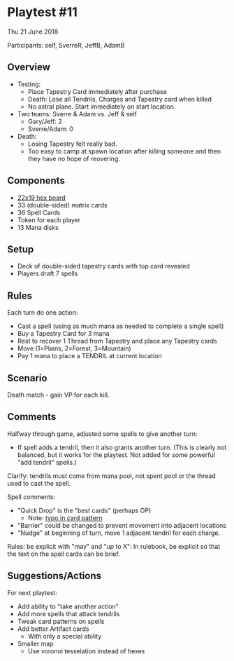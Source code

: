 # Playtest #11

Thu 21 June 2018

Participants: self, SverreR, JeffB, AdamB

## Overview

* Testing:
	* Place Tapestry Card immediately after purchase
	* Death: Lose all Tendrils, Charges and Tapestry card when killed
	* No astral plane. Start immediately on start location.
* Two teams: Sverre & Adam vs. Jeff & self
	* Gary/Jeff: 2
	* Sverre/Adam: 0
* Death:
	* Losing Tapestry felt really bad.
	* Too easy to camp at spawn location after killing someone and then they have no hope of reovering.

## Components

* [22x19 hex board](../img/playtest_5_map.jpg)
* 33 (double-sided) matrix cards
* 36 Spell Cards
* Token for each player
* 13 Mana disks

## Setup

* Deck of double-sided tapestry cards with top card revealed
* Players draft 7 spells

## Rules

Each turn do one action:

* Cast a spell (using as much mana as needed to complete a single spell)
* Buy a Tapestry Card for 3 mana
* Rest to recover 1 Thread from Tapestry and place any Tapestry cards
* Move (1=Plains, 2=Forest, 3=Mountain)
* Pay 1 mana to place a TENDRIL at current location

## Scenario

Death match - gain VP for each kill.

## Comments

Halfway through game, adjusted some spells to give another turn:

* If spell adds a tendril, then it also grants another turn. (This is clearly not balanced, but it works for the playtest. Not added for some powerful "add tendril" spells.)

Clarify: tendrils must come from mana pool, not spent pool or the thread used to cast the spell.

Spell comments:

* "Quick Drop" is the "best cards" (perhaps OP)
   * Note: [typo in card pattern](https://github.com/garykac/woven/commit/c0d3d28c9c9f629328521caf533ce28b65b1ac97)
* "Barrier" could be changed to prevent movement into adjacent locations
* "Nudge" at beginning of turn, move 1 adjacent tendril for each charge.

Rules: be explicit with "may" and "up to X": In rulebook, be explicit so that the text on the spell cards can be brief.

## Suggestions/Actions

For next playtest:

* Add ability to "take another action"
* Add more spells that attack tendrils
* Tweak card patterns on spells
* Add better Artifact cards
	* With only a special ability
* Smaller map
	* Use voronoi tesselation instead of hexes
